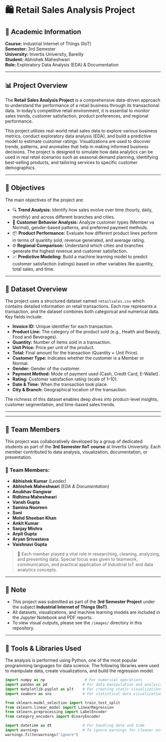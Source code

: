 # 🛍️ Retail Sales Analysis Project

## 📘 Academic Information

**Course:** Industrial Internet of Things (IIoT)  
**Semester:** 3rd Semester  
**University:** Invertis University, Bareilly  
**Student:** Abhishek Maheshwari  
**Role:** Exploratory Data Analysis (EDA) & Documentation

---

## 📊 Project Overview

The **Retail Sales Analysis Project** is a comprehensive data-driven approach to understand the performance of a retail business through its transactional data. In today’s competitive retail environment, it is essential to monitor sales trends, customer satisfaction, product preferences, and regional performance.

This project utilizes real-world retail sales data to explore various business metrics, conduct exploratory data analysis (EDA), and build a predictive model to estimate customer ratings. Visualizations are used to discover trends, patterns, and anomalies that help in making informed business decisions. The project is designed to simulate how data analytics can be used in real retail scenarios such as seasonal demand planning, identifying best-selling products, and tailoring services to specific customer demographics.

---

## 🎯 Objectives

The main objectives of the project are:

- 🔍 **Trend Analysis:** Identify how sales evolve over time (hourly, daily, monthly) and across different branches and cities.
- 👤 **Customer Behavior Analysis:** Analyze customer types (Member vs Normal), gender-based patterns, and preferred payment methods.
- 📦 **Product Performance:** Evaluate how different product lines perform in terms of quantity sold, revenue generated, and average rating.
- 🌐 **Regional Comparison:** Understand which cities and branches generate the highest revenue and customer satisfaction.
- 📈 **Predictive Modeling:** Build a machine learning model to predict customer satisfaction (ratings) based on other variables like quantity, total sales, and time.

---

## 🧾 Dataset Overview

The project uses a structured dataset named `retailsales.csv` which contains detailed information on retail transactions. Each row represents a transaction, and the dataset combines both categorical and numerical data. Key fields include:

- **Invoice ID:** Unique identifier for each transaction.
- **Product Line:** The category of the product sold (e.g., Health and Beauty, Food and Beverages).
- **Quantity:** Number of items sold in a transaction.
- **Unit Price:** Price per unit of the product.
- **Total:** Final amount for the transaction (Quantity × Unit Price).
- **Customer Type:** Indicates whether the customer is a Member or Normal.
- **Gender:** Gender of the customer.
- **Payment Method:** Mode of payment used (Cash, Credit Card, E-Wallet).
- **Rating:** Customer satisfaction rating (scale of 1–10).
- **Date & Time:** When the transaction took place.
- **City & Branch:** Geographical location of the transaction.

The richness of this dataset enables deep dives into product-level insights, customer segmentation, and time-based sales trends.

---


---

## 👥 Team Members

This project was collaboratively developed by a group of dedicated students as part of the **3rd Semester IIoT course** at Invertis University. Each member contributed to data analysis, visualization, documentation, or presentation.

### 🔹 Team Members:

- **Abhishek Kumar**  *(Leader)*
- **Abhishek Maheshwari** *(EDA & Documentation)*  
- **Anubhav Gangwar**  
- **Ridhima Maheshwari**  
- **Vansh Gupta**  
- **Samina Nooreen**  
- **Soni**  
- **Mohd Sheeban Khan**  
- **Ankit Kumar**  
- **Sanjay Mishra**  
- **Arpit Gupta**  
- **Aryan Srivastava**  
- **Vaishnavi Gupta**

> 🙌 Each member played a vital role in researching, cleaning, analyzing, and presenting data. Special focus was given to teamwork, communication, and practical application of Industrial IoT and data analytics concepts.

---

## 📌 Note

- This project was submitted as part of the **3rd Semester Project** under the subject **Industrial Internet of Things (IIoT)**.
- All datasets, visualizations, and machine learning models are included in the Jupyter Notebook and PDF reports.
- To view visual outputs, please see the `/images/` directory in this repository.

---



## 🧰 Tools & Libraries Used

The analysis is performed using Python, one of the most popular programming languages for data science. The following libraries were used to manipulate data, create visualizations, and build the regression model:

```python
import numpy as np                  # For numerical operations
import pandas as pd                # For data manipulation and analysis
import matplotlib.pyplot as plt    # For creating static visualizations
import seaborn as sns              # For statistical data visualization

from sklearn.model_selection import train_test_split
from sklearn.linear_model import LinearRegression
from sklearn.preprocessing import LabelEncoder
from category_encoders import BinaryEncoder

import datetime as dt              # For handling date and time
import warnings                    # To ignore warnings for cleaner outputs
warnings.filterwarnings("ignore")

